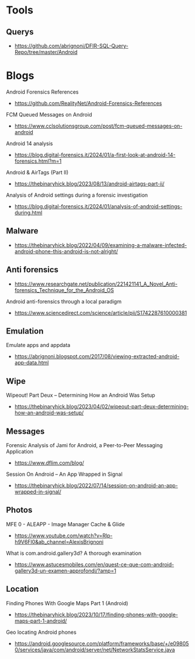 # Tools

## Querys
- https://github.com/abrignoni/DFIR-SQL-Query-Repo/tree/master/Android

# Blogs

Android Forensics References
- https://github.com/RealityNet/Android-Forensics-References

FCM Queued Messages on Android
- https://www.cclsolutionsgroup.com/post/fcm-queued-messages-on-android

Android 14 analysis
- https://blog.digital-forensics.it/2024/01/a-first-look-at-android-14-forensics.html?m=1

Android & AirTags (Part II)
- https://thebinaryhick.blog/2023/08/13/android-airtags-part-ii/

Analysis of Android settings during a forensic investigation
- https://blog.digital-forensics.it/2024/01/analysis-of-android-settings-during.html

## Malware
- https://thebinaryhick.blog/2022/04/09/examining-a-malware-infected-android-phone-this-android-is-not-alright/

## Anti forensics
- https://www.researchgate.net/publication/221421141_A_Novel_Anti-forensics_Technique_for_the_Android_OS

Android anti-forensics through a local paradigm
- https://www.sciencedirect.com/science/article/pii/S1742287610000381

## Emulation

Emulate apps and appdata
- https://abrignoni.blogspot.com/2017/08/viewing-extracted-android-app-data.html

## Wipe

Wipeout! Part Deux – Determining How an Android Was Setup
- https://thebinaryhick.blog/2023/04/02/wipeout-part-deux-determining-how-an-android-was-setup/

## Messages

Forensic Analysis of Jami for Android, a Peer-to-Peer Messaging Application
- https://www.dflim.com/blog/

Session On Android – An App Wrapped in Signal
- https://thebinaryhick.blog/2022/07/14/session-on-android-an-app-wrapped-in-signal/

## Photos

MFE 0 - ALEAPP - Image Manager Cache & Glide
- https://www.youtube.com/watch?v=Rlp-h9V6FI0&ab_channel=AlexisBrignoni

What is com.android.gallery3d? A thorough examination
- https://www.astucesmobiles.com/en/quest-ce-que-com-android-gallery3d-un-examen-approfondi/?amp=1

## Location

Finding Phones With Google Maps Part 1 (Android)
- https://thebinaryhick.blog/2023/10/17/finding-phones-with-google-maps-part-1-android/

Geo locating Android phones
- https://android.googlesource.com/platform/frameworks/base/+/e098050/services/java/com/android/server/net/NetworkStatsService.java


